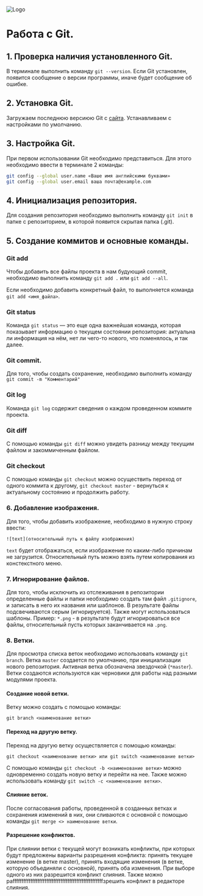![Logo](Снимок.PNG)
# Работа с Git.
## 1. Проверка наличия установленного Git.
В терминале выполнить команду `git --version`. Если Git установлен, появится сообщение о версии программы, иначе будет сообщение об ошибке.
## 2. Установка Git.
Загружаем последнюю версиюю Git с [сайта](https://git-scm.com/downloads). Устанавливаем с настройками по умолчанию.
## 3. Настройка Git.
При первом использовании Git необходимо представиться. Для этого необходимо ввести в терминале 2 команды:
```Bash
git config --global user.name «Ваше имя английскими буквами»
git config --global user.email ваша почта@example.com
```
## 4. Инициализация репозитория.
Для создания репозитория необходимо выполнить команду `git init` в папке с репозиторием, в которой появится скрытая папка (.git).
## 5. Создание коммитов и основные команды.
### Git add
Чтобы добавить все файлы проекта в нам будующий commit, необходимо выполнить команду `git add .` или `git add --all`.

Если необходимо добавить конкретный файл, то выполняется команда `git add <имя_файла>`.
### Git status
Команда `git status` — это еще одна важнейшая команда, которая показывает информацию о текущем состоянии репозитория: актуальна ли информация на нём, нет ли чего-то нового, что поменялось, и так далее.
### Git commit.
Для того, чтобы создать сохранение, необходимо выполнить команду `git commit -m "Комментарий"`
### Git log
Команда `git log` содержит сведения о каждом проведенном коммите проекта.
### Git diff
С помощью команды `git diff` можно увидеть разницу между текущим файлом и закоммиченным файлом.
### Git checkout
С помощью команды `git checkout` можно осуществить переход от одного коммита к другому, `git checkout master` - вернуться к актуальному состоянию и продолжить работу.
### 6. Добавление изображения.
Для того, чтобы добавить изображение, необходимо в нужную строку ввести:
```
![text](относительный путь к файлу изображения)
```
`text` будет отображаться, если изображение по каким-либо причинам не загрузится. Относительный путь можно взять путем копирования из констекстного меню.
### 7. Игнорирование файлов.
Для того, чтобы исключить из отслеживания в репозитории определенные файлы и папки необходимо создать там файл `.gitignore`, и записать в него их названия или шаблонов. В результате файлы подсвечиваются серым (игнорируется).
Также могут использоваться шаблоны. Пример: `*.png` - в результате будут игнорироваться все файлы, относительный пусть которых  заканчивается на `.png`.
### 8. Ветки.
Для просмотра списка веток необходимо использовать команду `git branch`. Ветка `master` создается по умолчанию, при инициализации нового репозитория. Активная ветка обозначена звездочкой (`*master`). Ветки создаются используются как черновики для работы над разными модулями проекта. 
#### Создание новой ветки.
Ветку можно создать с помощью команды:
```
git branch <наименование ветки>
```
#### Переход на другую ветку.
Переход на другую ветку осуществляется с помощью команды:
```
git checkout <наименование ветки> или git switch <наименование ветки>
```
С помощью команды `git checkout -b <наименование ветки>` можно одновременно создать новую ветку и перейти на нее. Также можно использовать команду `git switch -c <наименование ветки>`.
#### Слияние веток.
После согласования работы, проведенной в созданных ветках и сохранения изменений в них, они сливаются с основной с помощью команды `git merge <> наименование ветки`.
#### Разрешение конфликтов.
При слиянии ветки с текущей могут возникать конфликты, при которых будут предложены варианты разрешения конфликта: принять текущее изменение (в ветке master), принять входящие изменения (в ветке, которую объединяли с основной), принять оба изменения. При выборе одного из них разрешится конфликт слияния.
Также можно раfffffffffffffffffffffffffffffffffffffffffffffffffffзрешить конфликт в редакторе слияния.